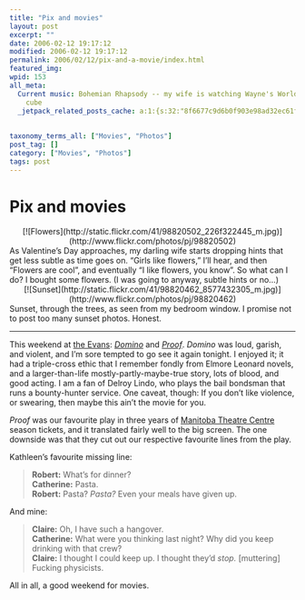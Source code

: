 ```yaml
---
title: "Pix and movies"
layout: post
excerpt: ""
date: 2006-02-12 19:17:12
modified: 2006-02-12 19:17:12
permalink: 2006/02/12/pix-and-a-movie/index.html
featured_img: 
wpid: 153
all_meta: 
  Current music: Bohemian Rhapsody -- my wife is watching Wayne's World on the boob
    cube
  _jetpack_related_posts_cache: a:1:{s:32:"8f6677c9d6b0f903e98ad32ec61f8deb";a:2:{s:7:"expires";i:1538557003;s:7:"payload";a:3:{i:0;a:1:{s:2:"id";i:275;}i:1;a:1:{s:2:"id";i:2176;}i:2;a:1:{s:2:"id";i:341;}}}}
  
  
taxonomy_terms_all: ["Movies", "Photos"]
post_tag: []
category: ["Movies", "Photos"]
tags: post
---
```


# Pix and movies

<div align="center">[![Flowers](http://static.flickr.com/41/98820502_226f322445_m.jpg)](http://www.flickr.com/photos/pj/98820502)</div>As Valentine’s Day approaches, my darling wife starts dropping hints that get less subtle as time goes on. “Girls like flowers,” I’ll hear, and then “Flowers are cool”, and eventually “I like flowers, you know”. So what can I do? I bought some flowers. (I was going to anyway, subtle hints or no…)

<div align="center">[![Sunset](http://static.flickr.com/41/98820462_8577432305_m.jpg)](http://www.flickr.com/photos/pj/98820462)</div>Sunset, through the trees, as seen from my bedroom window. I promise not to post too many sunset photos. Honest.

- - - - - -

This weekend at [the Evans](http://www.filmfest.mb.ca): [*Domino*](http://www.imdb.com/title/tt0421054/) and [*Proof*](http://www.imdb.com/title/tt0377107/). *Domino* was loud, garish, and violent, and I’m sore tempted to go see it again tonight. I enjoyed it; it had a triple-cross ethic that I remember fondly from Elmore Leonard novels, and a larger-than-life mostly-partly-maybe-true story, lots of blood, and good acting. I am a fan of Delroy Lindo, who plays the bail bondsman that runs a bounty-hunter service. One caveat, though: If you don’t like violence, or swearing, then maybe this ain’t the movie for you.

*Proof* was our favourite play in three years of [Manitoba Theatre Centre](http://www.mtc.mb.ca/) season tickets, and it translated fairly well to the big screen. The one downside was that they cut out our respective favourite lines from the play.

Kathleen’s favourite missing line:

> **Robert:** What’s for dinner?  
> **Catherine:** Pasta.  
> **Robert:** Pasta? *Pasta?* Even your meals have given up.

And mine:

> **Claire:** Oh, I have such a hangover.  
> **Catherine:** What were you thinking last night? Why did you keep drinking with that crew?  
> **Claire:** I thought I could keep up. I thought they’d *stop.* \[muttering\] Fucking physicists.

All in all, a good weekend for movies.